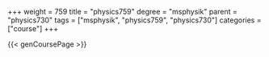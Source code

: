 +++
weight = 759
title = "physics759"
degree = "msphysik"
parent = "physics730"
tags = ["msphysik", "physics759", "physics730"]
categories = ["course"]
+++

{{< genCoursePage >}}
